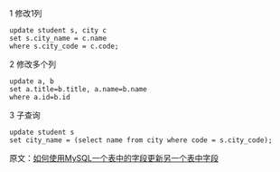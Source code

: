1 修改1列

	update student s, city c
	set s.city_name = c.name
	where s.city_code = c.code;


2 修改多个列

	update a, b
	set a.title=b.title, a.name=b.name
	where a.id=b.id

3 子查询

	update student s 
	set city_name = (select name from city where code = s.city_code);

原文：[如何使用MySQL一个表中的字段更新另一个表中字段](https://www.jb51.net/article/150323.htm)
